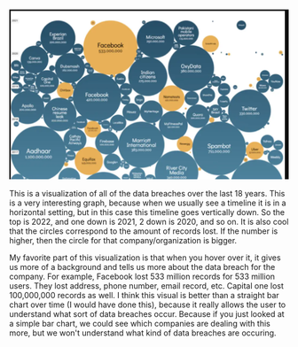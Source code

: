 ![caption](img/week3Reflection.png)

This is a visualization of all of the data breaches over the last 18 years. This is a very interesting graph, because when we usually see a timeline it is in a horizontal setting, but in this case this timeline goes vertically down. So the top is 2022, and one down is 2021, 2 down is 2020, and so on. It is also cool that the circles correspond to the amount of records lost. If the number is higher, then the circle for that company/organization is bigger.

My favorite part of this visualization is that when you hover over it, it gives us more of a background and tells us more about the data breach for the company. For example, Facebook lost 533 million records for 533 million users. They lost address, phone number, email record, etc. Capital one lost 100,000,000 records as well. I think this visual is better than a straight bar chart over time (I would have done this), because it really allows the user to understand what sort of data breaches occur. Because if you just looked at a simple bar chart, we could see which companies are dealing with this more, but we won't understand what kind of data breaches are occuring.
